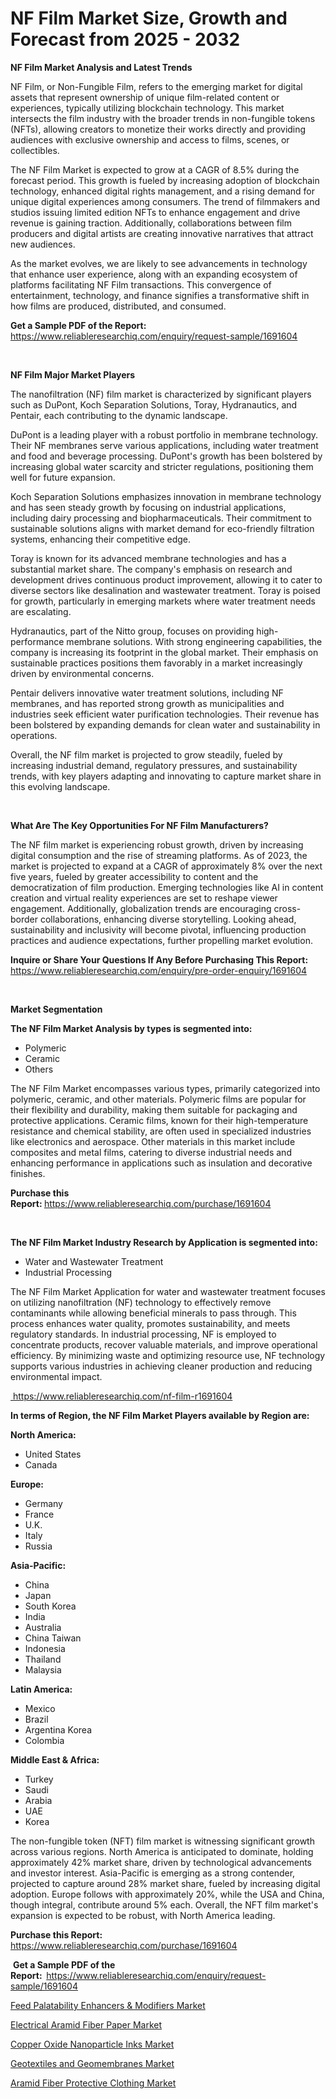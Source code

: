 <p><h1>NF Film Market Size, Growth and Forecast from 2025 - 2032</h1></p><p><strong>NF Film Market Analysis and Latest Trends</strong></p>
<p><p>NF Film, or Non-Fungible Film, refers to the emerging market for digital assets that represent ownership of unique film-related content or experiences, typically utilizing blockchain technology. This market intersects the film industry with the broader trends in non-fungible tokens (NFTs), allowing creators to monetize their works directly and providing audiences with exclusive ownership and access to films, scenes, or collectibles.</p><p>The NF Film Market is expected to grow at a CAGR of 8.5% during the forecast period. This growth is fueled by increasing adoption of blockchain technology, enhanced digital rights management, and a rising demand for unique digital experiences among consumers. The trend of filmmakers and studios issuing limited edition NFTs to enhance engagement and drive revenue is gaining traction. Additionally, collaborations between film producers and digital artists are creating innovative narratives that attract new audiences. </p><p>As the market evolves, we are likely to see advancements in technology that enhance user experience, along with an expanding ecosystem of platforms facilitating NF Film transactions. This convergence of entertainment, technology, and finance signifies a transformative shift in how films are produced, distributed, and consumed.</p></p>
<p><strong>Get a Sample PDF of the Report:&nbsp;</strong> <a href="https://www.reliableresearchiq.com/enquiry/request-sample/1691604?utm_campaign=1102&utm_medium=2&utm_source=Github&utm_content=ia&utm_term=27032025&utm_id=nf-film">https://www.reliableresearchiq.com/enquiry/request-sample/1691604</a></p>
<p>&nbsp;</p>
<p><strong>NF Film Major Market Players</strong></p>
<p><p>The nanofiltration (NF) film market is characterized by significant players such as DuPont, Koch Separation Solutions, Toray, Hydranautics, and Pentair, each contributing to the dynamic landscape. </p><p>DuPont is a leading player with a robust portfolio in membrane technology. Their NF membranes serve various applications, including water treatment and food and beverage processing. DuPont's growth has been bolstered by increasing global water scarcity and stricter regulations, positioning them well for future expansion.</p><p>Koch Separation Solutions emphasizes innovation in membrane technology and has seen steady growth by focusing on industrial applications, including dairy processing and biopharmaceuticals. Their commitment to sustainable solutions aligns with market demand for eco-friendly filtration systems, enhancing their competitive edge.</p><p>Toray is known for its advanced membrane technologies and has a substantial market share. The company's emphasis on research and development drives continuous product improvement, allowing it to cater to diverse sectors like desalination and wastewater treatment. Toray is poised for growth, particularly in emerging markets where water treatment needs are escalating.</p><p>Hydranautics, part of the Nitto group, focuses on providing high-performance membrane solutions. With strong engineering capabilities, the company is increasing its footprint in the global market. Their emphasis on sustainable practices positions them favorably in a market increasingly driven by environmental concerns.</p><p>Pentair delivers innovative water treatment solutions, including NF membranes, and has reported strong growth as municipalities and industries seek efficient water purification technologies. Their revenue has been bolstered by expanding demands for clean water and sustainability in operations.</p><p>Overall, the NF film market is projected to grow steadily, fueled by increasing industrial demand, regulatory pressures, and sustainability trends, with key players adapting and innovating to capture market share in this evolving landscape.</p></p>
<p>&nbsp;</p>
<p><strong>What Are The Key Opportunities For NF Film Manufacturers?</strong></p>
<p><p>The NF film market is experiencing robust growth, driven by increasing digital consumption and the rise of streaming platforms. As of 2023, the market is projected to expand at a CAGR of approximately 8% over the next five years, fueled by greater accessibility to content and the democratization of film production. Emerging technologies like AI in content creation and virtual reality experiences are set to reshape viewer engagement. Additionally, globalization trends are encouraging cross-border collaborations, enhancing diverse storytelling. Looking ahead, sustainability and inclusivity will become pivotal, influencing production practices and audience expectations, further propelling market evolution.</p></p>
<p><strong>Inquire or Share Your Questions If Any Before Purchasing This Report:</strong> <a href="https://www.reliableresearchiq.com/enquiry/pre-order-enquiry/1691604?utm_campaign=1102&utm_medium=2&utm_source=Github&utm_content=ia&utm_term=27032025&utm_id=nf-film">https://www.reliableresearchiq.com/enquiry/pre-order-enquiry/1691604</a></p>
<p>&nbsp;</p>
<p><strong>Market Segmentation</strong></p>
<p><strong>The NF Film Market Analysis by types is segmented into:</strong></p>
<p><ul><li>Polymeric</li><li>Ceramic</li><li>Others</li></ul></p>
<p><p>The NF Film Market encompasses various types, primarily categorized into polymeric, ceramic, and other materials. Polymeric films are popular for their flexibility and durability, making them suitable for packaging and protective applications. Ceramic films, known for their high-temperature resistance and chemical stability, are often used in specialized industries like electronics and aerospace. Other materials in this market include composites and metal films, catering to diverse industrial needs and enhancing performance in applications such as insulation and decorative finishes.</p></p>
<p><strong>Purchase this Report:&nbsp;</strong><a href="https://www.reliableresearchiq.com/purchase/1691604?utm_campaign=1102&utm_medium=2&utm_source=Github&utm_content=ia&utm_term=27032025&utm_id=nf-film">https://www.reliableresearchiq.com/purchase/1691604</a></p>
<p>&nbsp;</p>
<p><strong>The NF Film Market Industry Research by Application is segmented into:</strong></p>
<p><ul><li>Water and Wastewater Treatment</li><li>Industrial Processing</li></ul></p>
<p><p>The NF Film Market Application for water and wastewater treatment focuses on utilizing nanofiltration (NF) technology to effectively remove contaminants while allowing beneficial minerals to pass through. This process enhances water quality, promotes sustainability, and meets regulatory standards. In industrial processing, NF is employed to concentrate products, recover valuable materials, and improve operational efficiency. By minimizing waste and optimizing resource use, NF technology supports various industries in achieving cleaner production and reducing environmental impact.</p></p>
<p><a href="https://www.reliableresearchiq.com/nf-film-r1691604?utm_campaign=1102&utm_medium=2&utm_source=Github&utm_content=ia&utm_term=27032025&utm_id=nf-film">&nbsp;https://www.reliableresearchiq.com/nf-film-r1691604</a></p>
<p><strong>In terms of Region, the NF Film Market Players available by Region are:</strong></p>
<p>
    <p> <strong> North America: </strong>
        <ul>
            <li>United States</li>
            <li>Canada</li>
        </ul>
        </p> 
    <p> <strong> Europe: </strong>
        <ul>
            <li>Germany</li>
            <li>France</li>
            <li>U.K.</li>
            <li>Italy</li>
            <li>Russia</li>
        </ul>
        </p> 
    <p> <strong> Asia-Pacific: </strong>
        <ul>
            <li>China</li>
            <li>Japan</li>
            <li>South Korea</li>
            <li>India</li>
            <li>Australia</li>
            <li>China Taiwan</li>
            <li>Indonesia</li>
            <li>Thailand</li>
            <li>Malaysia</li>
        </ul>
        </p> 
    <p> <strong> Latin America: </strong>
        <ul>
            <li>Mexico</li>
            <li>Brazil</li>
            <li>Argentina Korea</li>
            <li>Colombia</li>
        </ul>
        </p> 
    <p> <strong> Middle East & Africa: </strong>
        <ul>
            <li>Turkey</li>
            <li>Saudi</li>
            <li>Arabia</li>
            <li>UAE</li>
            <li>Korea</li>
        </ul>
    </p>
    </p>
<p><p>The non-fungible token (NFT) film market is witnessing significant growth across various regions. North America is anticipated to dominate, holding approximately 42% market share, driven by technological advancements and investor interest. Asia-Pacific is emerging as a strong contender, projected to capture around 28% market share, fueled by increasing digital adoption. Europe follows with approximately 20%, while the USA and China, though integral, contribute around 5% each. Overall, the NFT film market's expansion is expected to be robust, with North America leading.</p></p>
<p><strong>Purchase this Report: </strong><a href="https://www.reliableresearchiq.com/purchase/1691604?utm_campaign=1102&utm_medium=2&utm_source=Github&utm_content=ia&utm_term=27032025&utm_id=nf-film">https://www.reliableresearchiq.com/purchase/1691604</a></p>
<p>&nbsp;<strong>Get a Sample PDF of the Report:&nbsp;&nbsp;</strong><a href="https://www.reliableresearchiq.com/enquiry/request-sample/1691604?utm_campaign=1102&utm_medium=2&utm_source=Github&utm_content=ia&utm_term=27032025&utm_id=nf-film">https://www.reliableresearchiq.com/enquiry/request-sample/1691604</a></p>
<p><strong></strong></p>
<p><p><a href="https://github.com/sacmatidora/Market-Research-Report-List-1/blob/main/feed-palatability-enhancers-modifiers-market.md?utm_campaign=1102&utm_medium=2&utm_source=Github&utm_content=ia&utm_term=27032025&utm_id=nf-film">Feed Palatability Enhancers & Modifiers Market</a></p><p><a href="https://github.com/airitaursela/Market-Research-Report-List-1/blob/main/electrical-aramid-fiber-paper-market.md?utm_campaign=1102&utm_medium=2&utm_source=Github&utm_content=ia&utm_term=27032025&utm_id=nf-film">Electrical Aramid Fiber Paper Market</a></p><p><a href="https://github.com/yaldotiedegq/Market-Research-Report-List-1/blob/main/copper-oxide-nanoparticle-inks-market.md?utm_campaign=1102&utm_medium=2&utm_source=Github&utm_content=ia&utm_term=27032025&utm_id=nf-film">Copper Oxide Nanoparticle Inks Market</a></p><p><a href="https://github.com/shiahbuyerin/Market-Research-Report-List-1/blob/main/geotextiles-and-geomembranes-market.md?utm_campaign=1102&utm_medium=2&utm_source=Github&utm_content=ia&utm_term=27032025&utm_id=nf-film">Geotextiles and Geomembranes Market</a></p><p><a href="https://github.com/zalubakoraka/Market-Research-Report-List-1/blob/main/aramid-fiber-protective-clothing-market.md?utm_campaign=1102&utm_medium=2&utm_source=Github&utm_content=ia&utm_term=27032025&utm_id=nf-film">Aramid Fiber Protective Clothing Market</a></p></p>